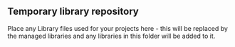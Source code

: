 ## Temporary library repository
Place any Library files used for your projects here - this will be replaced by the managed libraries and any libraries in this folder 
will be added to it.
